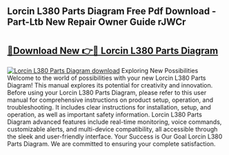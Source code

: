 ## Lorcin L380 Parts Diagram Free Pdf Download - Part-Ltb New Repair Owner Guide rJWCr

# <h2><a href="http://dfp1rp.blite.top/?on=Lorcin+L380+Parts+Diagram">🔗Download New 👉🔴 Lorcin L380 Parts Diagram</a></h2>

[![Lorcin L380 Parts Diagram download](https://i.imgur.com/lujVjoI.png)](http://dfp1rp.blite.top/?on=Lorcin+L380+Parts+Diagram)
Exploring New Possibilities Welcome to the world of possibilities with your new Lorcin L380 Parts Diagram! This manual explores its potential for creativity and innovation. Before using your Lorcin L380 Parts Diagram, please refer to this user manual for comprehensive instructions on product setup, operation, and troubleshooting. It includes clear instructions for installation, setup, and operation, as well as important safety information. Lorcin L380 Parts Diagram advanced features include real-time monitoring, voice commands, customizable alerts, and multi-device compatibility, all accessible through the sleek and user-friendly interface. Your Success is Our Goal Lorcin L380 Parts Diagram. We are committed to ensuring your complete satisfaction.
